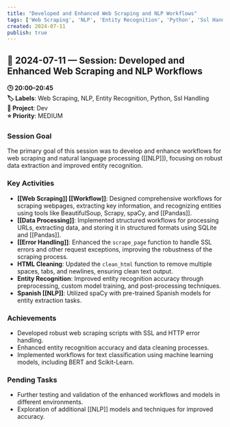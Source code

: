 ```yaml
---
title: "Developed and Enhanced Web Scraping and NLP Workflows"
tags: ['Web Scraping', 'NLP', 'Entity Recognition', 'Python', 'Ssl Handling']
created: 2024-07-11
publish: true
---
```


## 📅 2024-07-11 — Session: Developed and Enhanced Web Scraping and NLP Workflows

**🕒 20:00–20:45**  
**🏷️ Labels**: Web Scraping, NLP, Entity Recognition, Python, Ssl Handling  
**📂 Project**: Dev  
**⭐ Priority**: MEDIUM  


### Session Goal
The primary goal of this session was to develop and enhance workflows for web scraping and natural language processing ([[NLP]]), focusing on robust data extraction and improved entity recognition.

### Key Activities
- **[[Web Scraping]] [[Workflow]]**: Designed comprehensive workflows for scraping webpages, extracting key information, and recognizing entities using tools like BeautifulSoup, Scrapy, spaCy, and [[Pandas]].
- **[[Data Processing]]**: Implemented structured workflows for processing URLs, extracting data, and storing it in structured formats using SQLite and [[Pandas]].
- **[[Error Handling]]**: Enhanced the `scrape_page` function to handle SSL errors and other request exceptions, improving the robustness of the scraping process.
- **HTML Cleaning**: Updated the `clean_html` function to remove multiple spaces, tabs, and newlines, ensuring clean text output.
- **Entity Recognition**: Improved entity recognition accuracy through preprocessing, custom model training, and post-processing techniques.
- **Spanish [[NLP]]**: Utilized spaCy with pre-trained Spanish models for entity extraction tasks.

### Achievements
- Developed robust web scraping scripts with SSL and HTTP error handling.
- Enhanced entity recognition accuracy and data cleaning processes.
- Implemented workflows for text classification using machine learning models, including BERT and Scikit-Learn.

### Pending Tasks
- Further testing and validation of the enhanced workflows and models in different environments.
- Exploration of additional [[NLP]] models and techniques for improved accuracy.
